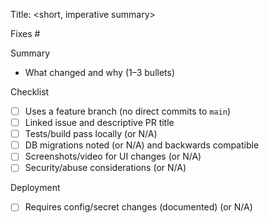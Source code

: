 Title: <short, imperative summary>

Fixes #<issue-number>

Summary

- What changed and why (1–3 bullets)

Checklist

- [ ] Uses a feature branch (no direct commits to `main`)
- [ ] Linked issue and descriptive PR title
- [ ] Tests/build pass locally (or N/A)
- [ ] DB migrations noted (or N/A) and backwards compatible
- [ ] Screenshots/video for UI changes (or N/A)
- [ ] Security/abuse considerations (or N/A)

Deployment

- [ ] Requires config/secret changes (documented) (or N/A)
